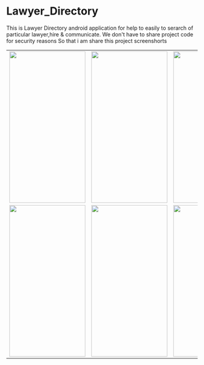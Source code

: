 # Lawyer_Directory

This is Lawyer Directory android application for help to easily to serarch of particular lawyer,hire & communicate.
We don't have to share project code for security reasons 
So that i am share this project screenshorts 

<html>
	<div>
		<table width="200px">
			<tr>
				<td>
					<img src="img/Screenshot_20190301-091852.png"                       height="400px" width="200px"/>
				</td>
				<td>
					<img src="img/Screenshot_20190301-092105.png"                       height="400px" width="200px"/>
				</td>
				<td>
					<img src="img/Screenshot_20190301-092131.png"                       height="400px" width="200px"/>
				</td>
			</tr>
			<tr>
				<td>
					<img src="img/Screenshot_20190301-092145.png"                       height="400px" width="200px"/>
				</td>
				<td>
					<img src="img/Screenshot_20190301-092148.png"                       height="400px" width="200px"/>
				</td>
				<td>
					<img src="img/Screenshot_20190301-092201.png"                       height="400px" width="200px"/>
				</td>
			</tr>
		</table>
	</div>
</html>

